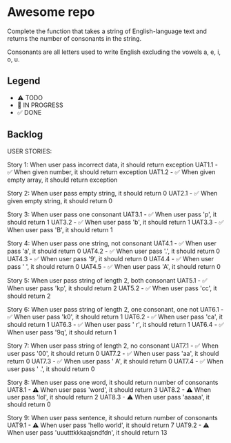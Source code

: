 # Awesome repo

Complete the function that takes a string of English-language text and returns the number of consonants in the string.

Consonants are all letters used to write English excluding the vowels a, e, i, o, u.

## Legend
- ⚠ TODO
- 🚧 IN PROGRESS
- ✅ DONE

## Backlog

USER STORIES:

Story 1: When user pass incorrect data, it should return exception
UAT1.1 -  ✅ When given number, it should return exception
UAT1.2 -  ✅ When given empty array, it should return exception

Story 2: When user pass empty string, it should return 0
UAT2.1 -  ✅ When given empty string, it should return 0

Story 3: When user pass one consonant
UAT3.1 - ✅  When user pass 'p', it should return 1
UAT3.2 - ✅  When user pass 'b', it should return 1
UAT3.3 - ✅  When user pass 'B', it should return 1

Story 4: When user pass one string, not consonant
UAT4.1 - ✅  When user pass 'a', it should return 0
UAT4.2 - ✅  When user pass '.', it should return 0
UAT4.3 - ✅  When user pass '9', it should return 0
UAT4.4 - ✅  When user pass ' ', it should return 0
UAT4.5 - ✅  When user pass 'A', it should return 0

Story 5: When user pass string of length 2, both consonant
UAT5.1 - ✅  When user pass 'kp', it should return 2
UAT5.2 - ✅  When user pass 'cc', it should return 2

Story 6: When user pass string of length 2, one consonant, one not
UAT6.1 - ✅  When user pass 'k0', it should return 1
UAT6.2 - ✅  When user pass 'ca', it should return 1
UAT6.3 - ✅  When user pass ' r', it should return 1
UAT6.4 - ✅  When user pass '9q', it should return 1

Story 7: When user pass string of length 2, no consonant
UAT7.1 - ✅  When user pass '00', it should return 0
UAT7.2 - ✅  When user pass 'aa', it should return 0
UAT7.3 - ✅  When user pass ' A', it should return 0
UAT7.4 - ✅  When user pass ' .', it should return 0

Story 8: When user pass one word, it should return number of consonants
UAT8.1 - ⚠  When user pass 'word', it should return 3
UAT8.2 - ⚠  When user pass 'lol', it should return 2
UAT8.3 - ⚠  When user pass 'aaaaa', it should return 0

Story 9: When user pass sentence, it should return number of consonants
UAT9.1 - ⚠  When user pass 'hello world', it should return 7
UAT9.2 - ⚠  When user pass 'uuutttkkkaajsndfdn', it should return 13